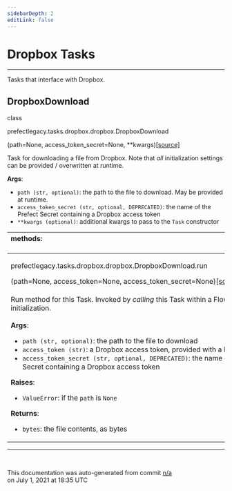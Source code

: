 ```yaml
---
sidebarDepth: 2
editLink: false
---
```

# Dropbox Tasks
---
Tasks that interface with Dropbox.
 ## DropboxDownload
 <div class='class-sig' id='prefect-tasks-dropbox-dropbox-dropboxdownload'><p class="prefect-sig">class </p><p class="prefect-class">prefectlegacy.tasks.dropbox.dropbox.DropboxDownload</p>(path=None, access_token_secret=None, **kwargs)<span class="source"><a href="https://github.com/PrefectHQ/prefect/blob/master/src/prefectlegacy/tasks/dropbox/dropbox.py#L10">[source]</a></span></div>

Task for downloading a file from Dropbox. Note that _all_ initialization settings can be provided / overwritten at runtime.

**Args**:     <ul class="args"><li class="args">`path (str, optional)`: the path to the file to download. May be provided at runtime.     </li><li class="args">`access_token_secret (str, optional, DEPRECATED)`: the name of the Prefect Secret         containing a Dropbox access token     </li><li class="args">`**kwargs (optional)`: additional kwargs to pass to the `Task` constructor</li></ul>

|methods: &nbsp;&nbsp;&nbsp;&nbsp;&nbsp;&nbsp;&nbsp;&nbsp;&nbsp;&nbsp;&nbsp;&nbsp;&nbsp;&nbsp;&nbsp;&nbsp;&nbsp;&nbsp;&nbsp;&nbsp;&nbsp;&nbsp;&nbsp;&nbsp;&nbsp;&nbsp;&nbsp;&nbsp;&nbsp;&nbsp;&nbsp;&nbsp;&nbsp;&nbsp;&nbsp;&nbsp;&nbsp;&nbsp;&nbsp;&nbsp;&nbsp;&nbsp;&nbsp;&nbsp;&nbsp;&nbsp;&nbsp;&nbsp;&nbsp;&nbsp;&nbsp;&nbsp;&nbsp;&nbsp;&nbsp;&nbsp;&nbsp;&nbsp;&nbsp;&nbsp;&nbsp;&nbsp;&nbsp;&nbsp;&nbsp;&nbsp;&nbsp;&nbsp;&nbsp;&nbsp;&nbsp;&nbsp;&nbsp;&nbsp;&nbsp;&nbsp;&nbsp;&nbsp;&nbsp;&nbsp;&nbsp;&nbsp;&nbsp;&nbsp;&nbsp;&nbsp;&nbsp;&nbsp;&nbsp;&nbsp;&nbsp;&nbsp;&nbsp;&nbsp;&nbsp;&nbsp;&nbsp;&nbsp;&nbsp;&nbsp;&nbsp;&nbsp;&nbsp;&nbsp;&nbsp;&nbsp;&nbsp;&nbsp;&nbsp;&nbsp;&nbsp;&nbsp;&nbsp;&nbsp;&nbsp;&nbsp;&nbsp;&nbsp;&nbsp;&nbsp;&nbsp;&nbsp;&nbsp;&nbsp;&nbsp;&nbsp;&nbsp;&nbsp;&nbsp;&nbsp;&nbsp;&nbsp;&nbsp;&nbsp;&nbsp;&nbsp;&nbsp;&nbsp;&nbsp;&nbsp;&nbsp;&nbsp;&nbsp;&nbsp;&nbsp;&nbsp;&nbsp;&nbsp;&nbsp;&nbsp;|
|:----|
 | <div class='method-sig' id='prefect-tasks-dropbox-dropbox-dropboxdownload-run'><p class="prefect-class">prefectlegacy.tasks.dropbox.dropbox.DropboxDownload.run</p>(path=None, access_token=None, access_token_secret=None)<span class="source"><a href="https://github.com/PrefectHQ/prefect/blob/master/src/prefectlegacy/tasks/dropbox/dropbox.py#L27">[source]</a></span></div>
<p class="methods">Run method for this Task.  Invoked by _calling_ this Task within a Flow context, after initialization.<br><br>**Args**:     <ul class="args"><li class="args">`path (str, optional)`: the path to the file to download     </li><li class="args">`access_token (str)`: a Dropbox access token, provided with a Prefect secret.     </li><li class="args">`access_token_secret (str, optional, DEPRECATED)`: the name of the Prefect Secret         containing a Dropbox access token</li></ul> **Raises**:     <ul class="args"><li class="args">`ValueError`: if the `path` is `None`</li></ul> **Returns**:     <ul class="args"><li class="args">`bytes`: the file contents, as bytes</li></ul></p>|

---
<br>


<p class="auto-gen">This documentation was auto-generated from commit <a href='https://github.com/PrefectHQ/prefect/commit/n/a'>n/a</a> </br>on July 1, 2021 at 18:35 UTC</p>